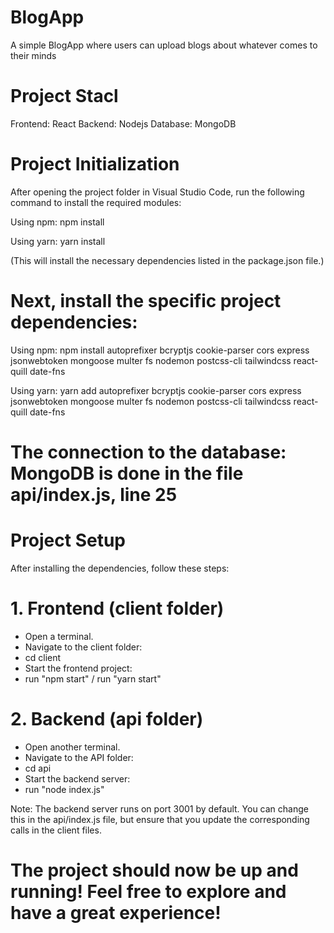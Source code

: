 # BlogApp
A simple BlogApp where users can upload blogs about whatever comes to their minds

# Project Stacl

Frontend: React
Backend: Nodejs
Database: MongoDB

# Project Initialization
After opening the project folder in Visual Studio Code, run the following command to install the required modules:

Using npm:
npm install

Using yarn:
yarn install

(This will install the necessary dependencies listed in the package.json file.)

# Next, install the specific project dependencies:

Using npm:
npm install autoprefixer bcryptjs cookie-parser cors express jsonwebtoken mongoose multer fs nodemon postcss-cli tailwindcss react-quill date-fns

Using yarn:
yarn add autoprefixer bcryptjs cookie-parser cors express jsonwebtoken mongoose multer fs nodemon postcss-cli tailwindcss react-quill date-fns

# The connection to the database: MongoDB is done in the file api/index.js, line 25 

# Project Setup
After installing the dependencies, follow these steps:

# 1. Frontend (client folder)
- Open a terminal.
- Navigate to the client folder:
- cd client
- Start the frontend project:
- run "npm start" / run "yarn start"

# 2. Backend (api folder)
- Open another terminal.
- Navigate to the API folder:
- cd api
- Start the backend server:
- run "node index.js"

Note: The backend server runs on port 3001 by default. You can change this in the api/index.js file, but ensure that you update the corresponding calls in the client files.

# The project should now be up and running! Feel free to explore and have a great experience!
